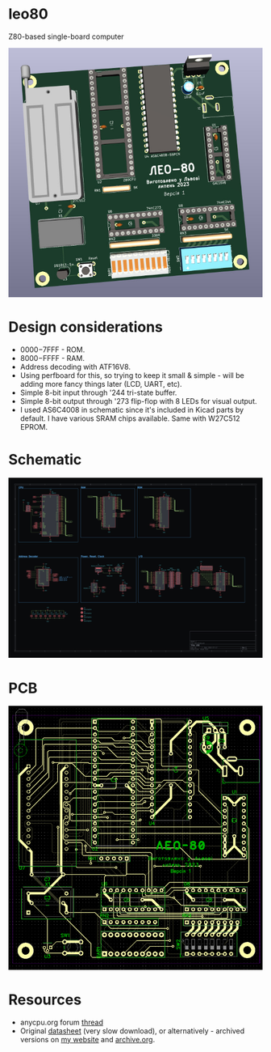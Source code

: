 # leo80
Z80-based single-board computer

![Schematic](./img/v1b_3d.jpg)

# Design considerations

- $0000-$7FFF - ROM.
- $8000-$FFFF - RAM.
- Address decoding with ATF16V8.
- Using perfboard for this, so trying to keep it small & simple - will be adding more fancy things later (LCD, UART, etc).
- Simple 8-bit input through '244 tri-state buffer.
- Simple 8-bit output through '273 flip-flop with 8 LEDs for visual output.
- I used AS6C4008 in schematic since it's included in Kicad parts by default. I have various SRAM chips available. Same with W27C512 EPROM.

# Schematic

![Schematic](./img/v1b.jpg)

# PCB

![PCB](./img/v1b_pcb.png)

# Resources

- anycpu.org forum [thread](https://anycpu.org/forum/viewtopic.php?f=25&t=1060)
- Original [datasheet](https://www.zilog.com/docs/z80/um0080.pdf) (very slow download), or alternatively - archived versions on [my website](https://dun.ai/files/z80.pdf) and [archive.org](https://archive.org/details/um0080httpswww.zilog.comdocsz80um0080.pdf).

